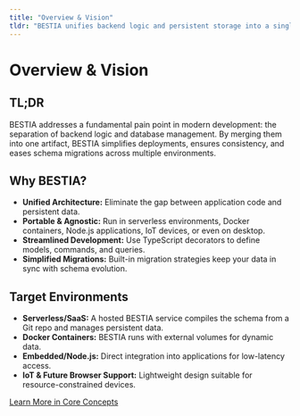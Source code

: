 ```yaml
---
title: "Overview & Vision"
tldr: "BESTIA unifies backend logic and persistent storage into a single, portable file, solving the disconnect between application code and database management."
---
```


# Overview & Vision

## TL;DR

BESTIA addresses a fundamental pain point in modern development: the separation of backend logic and database management. By merging them into one artifact, BESTIA simplifies deployments, ensures consistency, and eases schema migrations across multiple environments.

## Why BESTIA?

- **Unified Architecture:** Eliminate the gap between application code and persistent data.
- **Portable & Agnostic:** Run in serverless environments, Docker containers, Node.js applications, IoT devices, or even on desktop.
- **Streamlined Development:** Use TypeScript decorators to define models, commands, and queries.
- **Simplified Migrations:** Built-in migration strategies keep your data in sync with schema evolution.

## Target Environments

- **Serverless/SaaS:** A hosted BESTIA service compiles the schema from a Git repo and manages persistent data.
- **Docker Containers:** BESTIA runs with external volumes for dynamic data.
- **Embedded/Node.js:** Direct integration into applications for low-latency access.
- **IoT & Future Browser Support:** Lightweight design suitable for resource-constrained devices.

[Learn More in Core Concepts](core-concepts.md)